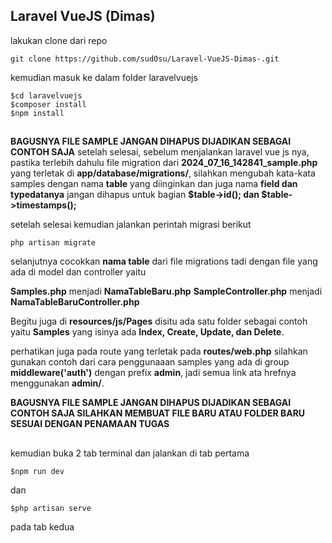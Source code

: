 ## Laravel VueJS (Dimas)

lakukan clone dari repo

    git clone https://github.com/sud0su/Laravel-VueJS-Dimas-.git

kemudian masuk ke dalam folder laravelvuejs

    $cd laravelvuejs
    $composer install
    $npm install

##
**BAGUSNYA FILE SAMPLE JANGAN DIHAPUS DIJADIKAN SEBAGAI CONTOH SAJA**
setelah selesai,  sebelum menjalankan laravel vue js nya, pastika terlebih dahulu file migration dari **2024_07_16_142841_sample.php** yang terletak di **app/database/migrations/**, silahkan mengubah kata-kata samples dengan nama **table** yang diinginkan dan juga nama **field dan typedatanya** jangan dihapus untuk bagian **$table->id(); dan $table->timestamps();**

setelah selesai kemudian jalankan perintah migrasi berikut

    php artisan migrate

selanjutnya cocokkan **nama table** dari file migrations tadi dengan file yang ada di model dan controller yaitu 

**Samples.php** menjadi **NamaTableBaru.php**
**SampleController.php** menjadi **NamaTableBaruController.php**

Begitu juga di **resources/js/Pages** disitu ada satu folder sebagai contoh yaitu **Samples** yang isinya ada **Index, Create, Update, dan Delete**.

perhatikan juga pada route yang terletak pada **routes/web.php**  silahkan gunakan contoh dari cara penggunaaan samples yang ada di group **middleware('auth')** dengan prefix **admin**, jadi semua link ata hrefnya menggunakan **admin/**.

**BAGUSNYA FILE SAMPLE JANGAN DIHAPUS DIJADIKAN SEBAGAI CONTOH SAJA SILAHKAN MEMBUAT FILE BARU ATAU FOLDER BARU SESUAI DENGAN PENAMAAN TUGAS**
##
kemudian buka 2 tab terminal dan jalankan di tab pertama

    $npm run dev 

dan 

    $php artisan serve 

pada tab kedua

